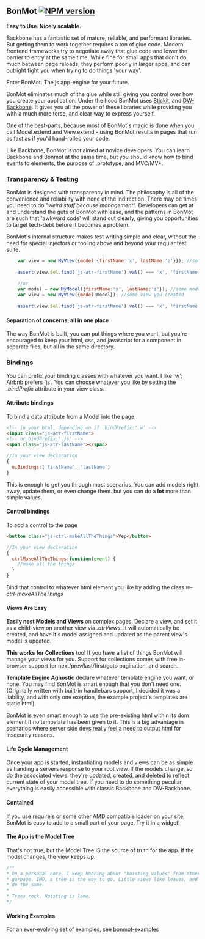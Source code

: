 ## BonMot [![NPM version][npm-image]][npm-url]

**Easy to Use. Nicely scalable.**

Backbone has a fantastic set of mature, reliable, and performant libraries. But getting them to work 
together requires a ton of glue code. Modern frontend frameworks try to negotiate away that glue code
 and lower the barrier to entry at the same time. While fine for small apps that don't do much between
  page reloads, they perform poorly in larger apps, and can outright fight you when trying to do things 
  'your way'.

Enter BonMot. The js app-engine for your future. 

BonMot eliminates much of the glue while still giving you control over how you create your application. 
Under the hood BonMot uses [Stickit](https://github.com/NYTimes/backbone.stickit), 
and [DW-Backbone](https://github.com/relativityboy/dw-backbone). It gives you all the power of these
libraries while providing you with a much more terse, and clear way to express yourself.

One of the best-parts, because most of BonMot's magic is done when you call Model.extend and 
View.extend - using BonMot results in pages that run as fast as if you'd hand-rolled your code.

Like Backbone, BonMot is *not* aimed at novice developers. You can learn Backbone and Bonmot at the same
time, but you should know how to bind events to elements, the purpose of .prototype, and MVC/MV*.


### Transparency & Testing

BonMot is designed with transparency in mind. The philosophy is all of the convenience and reliability
with none of the indirection. There may be times you need to do "*weird stuff because management*".
Developers can get at and understand the guts of BonMot with ease, and the patterns in BonMot are such
that 'awkward code' will stand out clearly, giving you opportunities to target tech-debt before it becomes
a problem.

BonMot's internal structure makes test writing simple and clear, without the need for special injectors or 
tooling above and beyond your regular test suite.
```javascript
    var view = new MyView({model:{firstName:'x', lastName:'z'}}); //some view you created
    
    assert(view.$el.find('js-atr-firstName').val() === 'x', 'firstName bound to the dom');
    
    //or
    var model = new MyModel({firstName:'x', lastName:'z'}); //some model you created
    var view = new MyView({model:model}); //some view you created
        
    assert(view.$el.find('js-atr-firstName').val() === 'x', 'firstName bound to the dom');
```


#### Separation of concerns, all in one place

The way BonMot is built, you can put things where you want, but you're encouraged to keep your html, css, 
and javascript for a component in separate files, but all in the same directory.

### Bindings

You can prefix your binding classes with whatever you want. I like 'w'; Airbnb prefers 'js'. You can choose whatever 
you like by setting the *.bindPrefix* attribute in your view class.
 
#### Attribute bindings

To bind a data attribute from a Model into the page
 
```html
<!-- in your html, depending on if .bindPrefix:'.w' -->
<input class="js-atr-firstName">
<!-- or bindPrefix:'.js' -->
<span class="js-atr-lastName"></span>
```
```javascript
//In your view declaration
{
  uiBindings:['firstName', 'lastName']
}
```
 
This is enough to get you through most scenarios. You can add models right away, update them, or even change them.
 but you can do a **lot** more than simple values.

#### Control bindings

To add a control to the page
```html
<button class="js-ctrl-makeAllTheThings">Yep</button>
```
```javascript
//In your view declaration
{
  ctrlMakeAllTheThings:function(event) {
    //make all the things
  }
}

```

Bind that control to whatever html element you like by adding the class *w-ctrl-makeAllTheThings*

#### Views Are Easy
**Easily nest Models and Views** on complex pages. Declare a view, and set it as a child-view 
on another view via *.atrViews*. It will automatically 
be created, and have it's model assigned and updated as the parent view's model is updated.

**This works for Collections** too! If you have a list of things BonMot will manage your views for you. 
Support for collections comes with free in-browser support for next/prev/last/first/goto pagination, and search.

**Template Engine Agnostic** declare whatever template engine you want, or none. You may find BonMot is smart
enough that you don't need one. (Originally written with built-in handlebars support, I decided it was a liability, 
and with only one exeption, the example project's templates are static html). 

BonMot is even smart enough to use the pre-existing html within its dom element if no tempalate has 
been given to it. This is a big advantage in scenarios where server side devs really feel a need to 
output html for insecurity reasons.

#### Life Cycle Management
Once your app is started, instantiating models and views can be as simple as handing a servers response to 
your root view. If the models change, so do the associated views. they're updated, created, and deleted
to reflect current state of your model tree. 
If you need to do something peculiar, everything is easily accessible with
classic Backbone and DW-Backbone. 

#### Contained
If you use requirejs or some other AMD compatible loader on your site, BonMot is easy to add to a small 
part of your page. Try it in a widget!

#### The App is the Model Tree

That's not true, but the Model Tree IS the source of truth for the app. If the model changes, the view keeps up.
```javascript
/**
* On a personal note, I keep hearing about "hoisting values" from other modern frameworks. IMO, hoisting is a load of
* garbage. IMO, a tree is the way to go. Little views like leaves, and when the trunk sways, the branches and the leaves
* do the same.
* 
* Trees rock. Hoisting is lame.
*/
```

#### Working Examples
For an ever-evolving set of examples, see [bonmot-examples](https://github.com/relativityboy/bonmot-examples/)

[npm-image]: https://img.shields.io/npm/v/bonmot.svg
[npm-url]: https://www.npmjs.com/package/bonmot